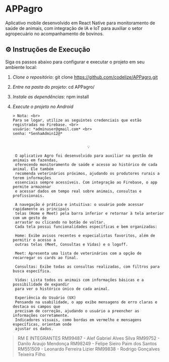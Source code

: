 # APPagro

Aplicativo mobile desenvolvido em React Native para monitoramento de saúde de animais, com integração de IA e IoT para auxiliar o setor agropecuário no acompanhamento de bovinos.

## ⚙️ Instruções de Execução

Siga os passos abaixo para configurar e executar o projeto em seu ambiente local:

1. *Clone o repositório*:
   git clone https://github.com/codelize/APPagro.git
   

2. *Entre na pasta do projeto*:
   cd APPagro/
   

3. *Instale as dependências*:
   npm install
   

4. *Execute o projeto no Android*


       > Nota: <br>
       Para se logar, utilize as seguintes credenciais que estão registradas no Firebase. <br>
       usuário: *adminuser@gmail.com* <br>
       senha: *SenhaAdmin12@*


                                        💡 
                                     
        O aplicativo Agro foi desenvolvido para auxiliar na gestão de animais em fazendas, 
        oferecendo monitoramento de saúde e acesso ao histórico de cada animal. Ele também 
        recomenda veterinários próximos, ajudando os produtores rurais a terem informações 
        essenciais sempre acessíveis. Com integração ao Firebase, o app permite armazenar 
        e acessar dados em tempo real sobre animais, consultas e profissionais.

        A navegação é prática e intuitiva: o usuário pode acessar rapidamente as principais 
        telas (Home e Meet) pela barra inferior e retornar à tela anterior com um gesto de 
        arrastar ou clicando no botão de voltar. 
        Cada tela possui funcionalidades específicas e bem organizadas:

        Home: Exibe avisos recentes e especialistas favoritos, além de permitir o acesso a
        outras telas (Meet, Consultas e Vidas) e o logoff.

        Meet: Apresenta uma lista de veterinários com a opção de recarregar os cards ao final.

        Consultas: Exibe todas as consultas realizadas, com filtros para busca específica.

        Vidas: Lista todos os animais com informações básicas e a possibilidade de expandir 
        para ver o histórico único de cada animal.

        Experiência do Usuário (UX)
        Pensando na usabilidade, o app exibe mensagens de erro claras e destaca os campos que 
        precisam de correção, ajudando o usuário a preencher as informações corretamente. 
        Indicadores visuais, como bordas em vermelho e mensagens específicas, orientam onde 
        ajustar os dados.

> RM E INTEGRANTES 
RM99487  - Alef Gabriel Alves Silva
RM99752  - Danilo Araujo Mendonça
RM98249  - Felipe Sieiro Paim dos Santos 
RM551509 - Leonardo Ferreira Lizier
RM99838  - Rodrigo Gonçalves Teixeira Filho
